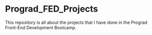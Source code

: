 # Prograd_FED_Projects
This repository is all about the projects that I have done in the Prograd Front-End Development Bootcamp.
